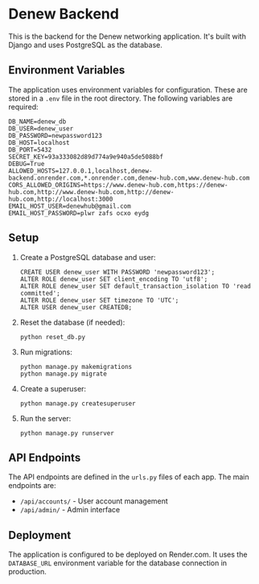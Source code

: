 # Denew Backend

This is the backend for the Denew networking application. It's built with Django and uses PostgreSQL as the database.

## Environment Variables

The application uses environment variables for configuration. These are stored in a `.env` file in the root directory. The following variables are required:

```
DB_NAME=denew_db
DB_USER=denew_user
DB_PASSWORD=newpassword123
DB_HOST=localhost
DB_PORT=5432
SECRET_KEY=93a333082d89d774a9e940a5de5088bf
DEBUG=True
ALLOWED_HOSTS=127.0.0.1,localhost,denew-backend.onrender.com,*.onrender.com,denew-hub.com,www.denew-hub.com
CORS_ALLOWED_ORIGINS=https://www.denew-hub.com,https://denew-hub.com,http://www.denew-hub.com,http://denew-hub.com,http://localhost:3000
EMAIL_HOST_USER=denewhub@gmail.com
EMAIL_HOST_PASSWORD=plwr zafs ocxo eydg
```

## Setup

1. Create a PostgreSQL database and user:
   ```
   CREATE USER denew_user WITH PASSWORD 'newpassword123';
   ALTER ROLE denew_user SET client_encoding TO 'utf8';
   ALTER ROLE denew_user SET default_transaction_isolation TO 'read committed';
   ALTER ROLE denew_user SET timezone TO 'UTC';
   ALTER USER denew_user CREATEDB;
   ```

2. Reset the database (if needed):
   ```
   python reset_db.py
   ```

3. Run migrations:
   ```
   python manage.py makemigrations
   python manage.py migrate
   ```

4. Create a superuser:
   ```
   python manage.py createsuperuser
   ```

5. Run the server:
   ```
   python manage.py runserver
   ```

## API Endpoints

The API endpoints are defined in the `urls.py` files of each app. The main endpoints are:

- `/api/accounts/` - User account management
- `/api/admin/` - Admin interface

## Deployment

The application is configured to be deployed on Render.com. It uses the `DATABASE_URL` environment variable for the database connection in production.